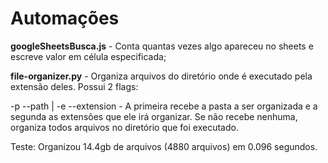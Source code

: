 # Automações

**googleSheetsBusca.js** - Conta quantas vezes algo apareceu no sheets e escreve valor em célula especificada;

**file-organizer.py** - Organiza arquivos do diretório onde é executado pela extensão deles. Possui 2 flags: 

-p --path | -e --extension - A primeira recebe a pasta a ser organizada e a segunda as extensões que ele irá organizar. Se não recebe nenhuma, organiza todos arquivos no diretório que foi executado.

Teste: Organizou 14.4gb de arquivos (4880 arquivos) em 0.096 segundos.
